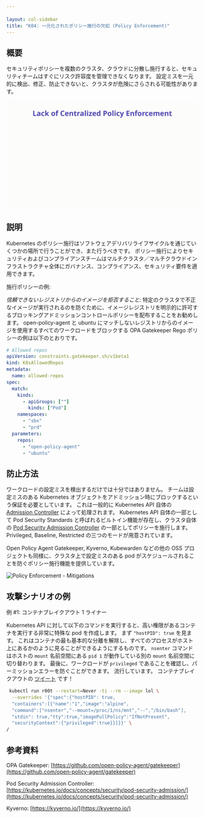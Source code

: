 ```yaml
---

layout: col-sidebar
title: "K04: 一元化されたポリシー施行の欠如 (Policy Enforcement)"
---
```


## 概要

セキュリティポリシーを複数のクラスタ、クラウドに分散し施行すると、セキュリティチームはすぐにリスク許容度を管理できなくなります。
設定ミスを一元的に検出、修正、防止できないと、クラスタが危険にさらされる可能性があります。



![Policy Enforcement - Illustration](../../../assets/images/K04-2022.gif)

## 説明

Kubernetes のポリシー施行はソフトウェアデリバリライフサイクルを通じていくつかの場所で行うことができ、また行うべきです。
ポリシー施行によりセキュリティおよびコンプライアンスチームはマルチクラスタ／マルチクラウドインフラストラクチャ全体にガバナンス、コンプライアンス、セキュリティ要件を適用できます。



施行ポリシーの例:

*信頼できないレジストリからのイメージを拒否すること:* 特定のクラスタで不正なイメージが実行されるのを防ぐために、イメージレジストリを明示的に許可するブロッキングアドミッションコントロールポリシーを配布することをお勧めします。
open-policy-agent と ubuntu にマッチしないレジストリからのイメージを使用するすべてのワークロードをブロックする OPA Gatekeeper Rego ポリシーの例は以下のとおりです。




```yaml
# Allowed repos
apiVersion: constraints.gatekeeper.sh/v1beta1
kind: K8sAllowedRepos
metadata:
  name: allowed-repos
spec:
  match:
    kinds:
      - apiGroups: [""]
        kinds: ["Pod"]
    namespaces:
      - "sbx"
      - "prd"
  parameters:
    repos:
      - "open-policy-agent"
      - "ubuntu"
```

## 防止方法

ワークロードの設定ミスを検出するだけでは十分ではありません。
チームは設定ミスのある Kubernetes オブジェクトをアドミッション時にブロックするという保証を必要としています。
これは一般的に Kubernetes API 自体の [Admission Controller](https://kubernetes.io/docs/reference/access-authn-authz/admission-controllers/) によって処理されます。
Kubernetes API 自体の一部として Pod Security Standards と呼ばれるビルトイン機能が存在し、クラスタ自体の [Pod Security Admission Controller](https://kubernetes.io/docs/concepts/security/pod-security-admission/) の一部としてポリシーを施行します。
Privileged, Baseline, Restricted の三つのモードが用意されています。






Open Policy Agent Gatekeeper, Kyverno, Kubewarden などの他の OSS プロジェクトも同様に、クラスタ上で設定ミスのある pod がスケジュールされることを防ぐポリシー施行機能を提供しています。



![Policy Enforcement - Mitigations](../../../assets/images/K04-2022-mitigation.gif)


## 攻撃シナリオの例

例 #1: コンテナブレイクアウト 1 ライナー

Kubernetes API に対して以下のコマンドを実行すると、高い権限があるコンテナを実行する非常に特殊な pod を作成します。
まず `"hostPID": true` を見ます。
これはコンテナの最も基本的な分離を解除し、すべてのプロセスがホスト上にあるかのように見ることができるようにするものです。
`nsenter` コマンドはホストの `mount` 名前空間にある `pid 1` が動作している別の `mount` 名前空間に切り替わります。
最後に、ワークロードが `privileged` であることを確認し、パーミッションエラーを防ぐことができます。
流行しています。
コンテナブレイクアウトの [ツイート](https://twitter.com/mauilion/status/1129468485480751104) です！


```bash
 kubectl run r00t --restart=Never -ti --rm --image lol \
  --overrides '{"spec":{"hostPID": true, 
  "containers":[{"name":"1","image":"alpine", 
  "command":["nsenter","--mount=/proc/1/ns/mnt","--","/bin/bash"], 
  "stdin": true,"tty":true,"imagePullPolicy":"IfNotPresent", 
  "securityContext":{"privileged":true}}]}}' \
/
```

## 参考資料

OPA Gatekeeper:
[https://github.com/open-policy-agent/gatekeeper](https://github.com/open-policy-agent/gatekeeper)

Pod Security Admission Controller:
[https://kubernetes.io/docs/concepts/security/pod-security-admission/](https://kubernetes.io/docs/concepts/security/pod-security-admission/)

Kyverno: [https://kyverno.io/](https://kyverno.io/)

